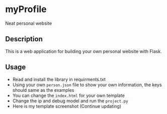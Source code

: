 # myProfile
Neat personal website
## Description
This is a web application for building your own personal website with Flask.
## Usage
- Read and install the library in requirments.txt
- Using your own `person.json` file to show your own information, the keys should same as the examples
- You can change the `index.html` for your own template
- Change the ip and debug model and run the `project.py`
- Here is my template screenshot (Continue updating)